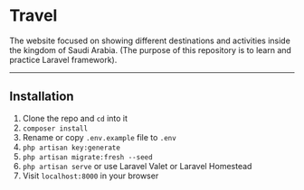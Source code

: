 # Travel

The website focused on showing different destinations and activities inside the kingdom of Saudi Arabia. (The purpose of this repository is to learn and practice Laravel framework).  
_____________________________________

## Installation

1. Clone the repo and `cd` into it
1. `composer install`
1. Rename or copy `.env.example` file to `.env`
1. `php artisan key:generate`
2. `php artisan migrate:fresh --seed`
3. `php artisan serve` or use Laravel Valet or Laravel Homestead
4. Visit `localhost:8000` in your browser
